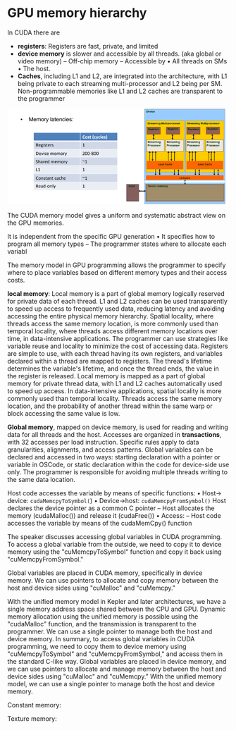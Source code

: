 
# GPU memory hierarchy

In CUDA there are 

- **registers**:  Registers are fast, private, and limited
- **device memory** is slower and accessible by all threads. (aka global or video memory) – Off-chip memory – Accessible by • All threads on SMs • The host. 
- **Caches**, including L1 and L2, are integrated into the architecture, with L1 being private to each streaming multi-processor and L2 being per SM. Non-programmable memories like L1 and L2 caches are transparent to the programmer

![](images/Pasted%20image%2020240316171201.png)

The CUDA memory model gives a uniform and systematic abstract view on the GPU memories.

It is independent from the specific GPU generation • It specifies how to program all memory types – The programmer states where to allocate each variabl


The memory model in GPU programming allows the programmer to specify where to place variables based on different memory types and their access costs. 

**local memory**: Local memory is a part of global memory logically reserved for private data of each thread. L1 and L2 caches can be used transparently to speed up access to frequently used data, reducing latency and avoiding accessing the entire physical memory hierarchy. Spatial locality, where threads access the same memory location, is more commonly used than temporal locality, where threads access different memory locations over time, in data-intensive applications. The programmer can use strategies like variable reuse and locality to minimize the cost of accessing data. Registers are simple to use, with each thread having its own registers, and variables declared within a thread are mapped to registers. The thread's lifetime determines the variable's lifetime, and once the thread ends, the value in the register is released. Local memory is mapped as a part of global memory for private thread data, with L1 and L2 caches automatically used to speed up access. In data-intensive applications, spatial locality is more commonly used than temporal locality. Threads access the same memory location, and the probability of another thread within the same warp or block accessing the same value is low.

**Global memory**, mapped on device memory, is used for reading and writing data for all threads and the host. Accesses are organized in **transactions**, with 32 accesses per load instruction. Specific rules apply to data granularities, alignments, and access patterns. Global variables can be declared and accessed in two ways: starting declaration with a pointer or variable in OSCode, or static declaration within the code for device-side use only. The programmer is responsible for avoiding multiple threads writing to the same data location.

Host code accesses the variable by means of specific functions: • Host-> device: `cudaMemcpyToSymbol(`) • Device->host: `cudaMemcpyFromSymbol()`
Host declares the device pointer as a common C pointer – Host allocates the memory (cudaMalloc()) and release it (cudaFree()) • Access: – Host code accesses the variable by means of the cudaMemCpy() function

The speaker discusses accessing global variables in CUDA programming. To access a global variable from the outside, we need to copy it to device memory using the "cuMemcpyToSymbol" function and copy it back using "cuMemcpyFromSymbol." 

Global variables are placed in CUDA memory, specifically in device memory. We can use pointers to allocate and copy memory between the host and device sides using "cuMalloc" and "cuMemcpy."

 With the unified memory model in Kepler and later architectures, we have a single memory address space shared between the CPU and GPU. Dynamic memory allocation using the unified memory is possible using the "cudaMalloc" function, and the transmission is transparent to the programmer. We can use a single pointer to manage both the host and device memory. In summary, to access global variables in CUDA programming, we need to copy them to device memory using "cuMemcpyToSymbol" and "cuMemcpyFromSymbol," and access them in the standard C-like way. Global variables are placed in device memory, and we can use pointers to allocate and manage memory between the host and device sides using "cuMalloc" and "cuMemcpy." With the unified memory model, we can use a single pointer to manage both the host and device memory.

Constant memory:

Texture memory: 

 




